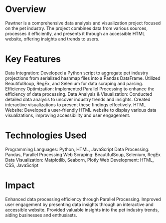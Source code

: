 # Overview
Pawtner is a comprehensive data analysis and visualization project focused on the pet industry. The project combines data from various sources, processes it efficiently, and presents it through an accessible HTML website, offering insights and trends to users.

# Key Features
Data Integration: Developed a Python script to aggregate pet industry projections from serialized hashmap files into a Pandas DataFrame. Utilized BeautifulSoup, RegEx, and Selenium for data scraping and parsing.
Efficiency Optimization: Implemented Parallel Processing to enhance the efficiency of data processing.
Data Analysis & Visualization: Conducted detailed data analysis to uncover industry trends and insights. Created interactive visualizations to present these findings effectively.
HTML Website: Developed a user-friendly HTML website to display various data visualizations, improving accessibility and user engagement.

# Technologies Used
Programming Languages: Python, HTML, JavaScript
Data Processing: Pandas, Parallel Processing
Web Scraping: BeautifulSoup, Selenium, RegEx
Data Visualization: Matplotlib, Seaborn, Plotly
Web Development: HTML, CSS, JavaScript

# Impact
Enhanced data processing efficiency through Parallel Processing.
Improved user engagement by presenting data insights through an interactive and accessible website.
Provided valuable insights into the pet industry trends, aiding businesses and enthusiasts.
